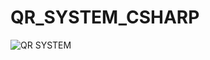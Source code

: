 # QR_SYSTEM_CSHARP
![QR SYSTEM](https://github.com/nacibaran/QR_SYSTEM_CSHARP/assets/101458424/15f8501c-583d-49b7-ad88-ea8f9b27460d)
